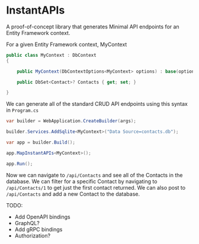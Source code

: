 # InstantAPIs
A proof-of-concept library that generates Minimal API endpoints for an Entity Framework context.  

For a given Entity Framework context, MyContext

```csharp
public class MyContext : DbContext 
{

	public MyContext(DbContextOptions<MyContext> options) : base(options) {}

	public DbSet<Contact>? Contacts { get; set; }

}
```

We can generate all of the standard CRUD API endpoints using this syntax in `Program.cs`

```csharp
var builder = WebApplication.CreateBuilder(args);

builder.Services.AddSqlite<MyContext>("Data Source=contacts.db");

var app = builder.Build();

app.MapInstantAPIs<MyContext>();

app.Run();
```

Now we can navigate to `/api/Contacts` and see all of the Contacts in the database.  We can filter for a specific Contact by navigating to `/api/Contacts/1` to get just the first contact returned.  We can also post to `/api/Contacts` and add a new Contact to the database.

TODO:

- Add OpenAPI bindings
- GraphQL?
- Add gRPC bindings
- Authorization?
